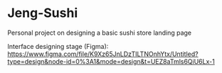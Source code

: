 # Jeng-Sushi
 Personal project on designing a basic sushi store landing page

 Interface designing stage (Figma): 
 https://www.figma.com/file/K9Xz65JnLDzTILTNOnhYtx/Untitled?type=design&node-id=0%3A1&mode=design&t=UEZ8aTmls6QiU6Lx-1
